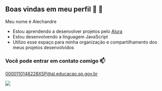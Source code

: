 ## Boas vindas em meu perfil 🦂 👋

Meu nome é Alechandre
- Estou aprendendo a desenvolver projetos pelo [Alura](https://www.alura.com.br)
- Estou desenvolvendo a linguagem JavaScript
- Utilizo esse espaço para minha organização e compartilhamento dos meus projetos desenvolvidos

### Você pode entrar em contato comigo 📫

0000110148228XSP@al.educacao.sp.gov.br


![](https://media.tenor.com/riT4ukMw8FEAAAAi/playing-soccer-dale-taylor.gif)
